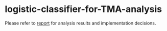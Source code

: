 # logistic-classifier-for-TMA-analysis
Please refer to [report](https://github.com/laurynasas/logistic-classifier-for-TMA-analysis/blob/master/ML_coursework_Laurynas_Tamulevicius_2087510t.pdf) for analysis results and implementation decisions.
